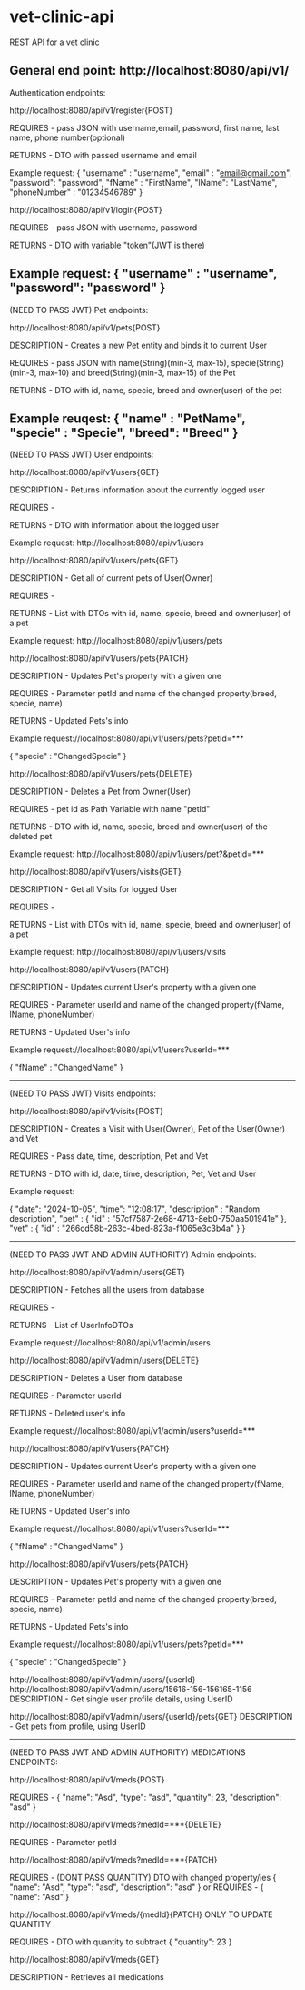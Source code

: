 # vet-clinic-api
REST API for a vet clinic


General end point:
http://localhost:8080/api/v1/
-----------------------------------------------------------------------
Authentication endpoints:

http://localhost:8080/api/v1/register{POST}

REQUIRES - pass JSON with username,email, password, first name, last name, phone number(optional)

RETURNS - DTO with passed username and email

Example request:
{
    "username" : "username",
    "email" : "email@gmail.com",
    "password": "password",
    "fName" : "FirstName",
    "lName": "LastName",
    "phoneNumber" : "01234546789"
}




http://localhost:8080/api/v1/login{POST}

REQUIRES - pass JSON with username, password

RETURNS - DTO with variable "token"(JWT is there)

Example request:
{
    "username" : "username",
    "password": "password"
}
------------------------------------------------------------------------
(NEED TO PASS JWT)
Pet endpoints:

http://localhost:8080/api/v1/pets{POST}

DESCRIPTION - Creates a new Pet entity and binds it to current User

REQUIRES - pass JSON with name(String)(min-3, max-15), specie(String)(min-3, max-10) 
and breed(String)(min-3, max-15) of the Pet

RETURNS - DTO with id, name, specie, breed and owner(user) of the pet

Example reuqest:
{
    "name" : "PetName",
    "specie" : "Specie",
    "breed": "Breed"
}
--------------------------------------------------------------------------
(NEED TO PASS JWT)
User endpoints:

http://localhost:8080/api/v1/users{GET}

DESCRIPTION - Returns information about the currently logged user

REQUIRES -

RETURNS - DTO with information about the logged user

Example request: http://localhost:8080/api/v1/users



http://localhost:8080/api/v1/users/pets{GET}

DESCRIPTION - Get all of current pets of User(Owner)

REQUIRES - 

RETURNS - List with DTOs with id, name, specie, breed and owner(user) of a pet

Example request: http://localhost:8080/api/v1/users/pets




http://localhost:8080/api/v1/users/pets{PATCH}

DESCRIPTION - Updates Pet's property with a given one

REQUIRES - Parameter petId and name of the changed property(breed, specie, name)

RETURNS - Updated Pets's info

Example request://localhost:8080/api/v1/users/pets?petId=***

{
	"specie" : "ChangedSpecie"
}





http://localhost:8080/api/v1/users/pets{DELETE}

DESCRIPTION - Deletes a Pet from Owner(User)

REQUIRES - pet id as Path Variable with name "petId"

RETURNS - DTO with id, name, specie, breed and owner(user) of the deleted pet

Example request: http://localhost:8080/api/v1/users/pet?&petId=***





http://localhost:8080/api/v1/users/visits{GET}

DESCRIPTION - Get all Visits for logged User

REQUIRES - 

RETURNS - List with DTOs with id, name, specie, breed and owner(user) of a pet

Example request: http://localhost:8080/api/v1/users/visits




http://localhost:8080/api/v1/users{PATCH}

DESCRIPTION - Updates current User's property with a given one

REQUIRES - Parameter userId and name of the changed property(fName, lName, phoneNumber)

RETURNS - Updated User's info

Example request://localhost:8080/api/v1/users?userId=***

{
	"fName" : "ChangedName"
}




--------------------------------------------------------------------------
(NEED TO PASS JWT)
Visits endpoints:

http://localhost:8080/api/v1/visits{POST}

DESCRIPTION - Creates a Visit with User(Owner), Pet of the User(Owner) and Vet

REQUIRES - Pass date, time, description, Pet and Vet

RETURNS - DTO with id, date, time, description, Pet, Vet and User

Example request:

{
    "date": "2024-10-05",
    "time": "12:08:17",
    "description" : "Random description",
    "pet" : {
        "id" : "57cf7587-2e68-4713-8eb0-750aa501941e"
    },
    "vet" : {
        "id" : "266cd58b-263c-4bed-823a-f1065e3c3b4a"
    }
}



--------------------------------------------------------------------------
(NEED TO PASS JWT AND ADMIN AUTHORITY)
Admin endpoints:

http://localhost:8080/api/v1/admin/users{GET}

DESCRIPTION - Fetches all the users from database

REQUIRES - 

RETURNS - List of UserInfoDTOs

Example request://localhost:8080/api/v1/admin/users



http://localhost:8080/api/v1/admin/users{DELETE}

DESCRIPTION - Deletes a User from database

REQUIRES - Parameter userId

RETURNS - Deleted user's info

Example request://localhost:8080/api/v1/admin/users?userId=***



http://localhost:8080/api/v1/users{PATCH}

DESCRIPTION - Updates current User's property with a given one

REQUIRES - Parameter userId and name of the changed property(fName, lName, phoneNumber)

RETURNS - Updated User's info

Example request://localhost:8080/api/v1/users?userId=***

{
	"fName" : "ChangedName"
}




http://localhost:8080/api/v1/users/pets{PATCH}

DESCRIPTION - Updates Pet's property with a given one

REQUIRES - Parameter petId and name of the changed property(breed, specie, name)

RETURNS - Updated Pets's info

Example request://localhost:8080/api/v1/users/pets?petId=***

{
	"specie" : "ChangedSpecie"
}



http://localhost:8080/api/v1/admin/users/{userId}
http://localhost:8080/api/v1/admin/users/15616-156-156165-1156 
DESCRIPTION - Get single user profile details, using UserID



http://localhost:8080/api/v1/admin/users/{userId}/pets{GET}
DESCRIPTION - Get pets from profile, using UserID



--------------------------------------------------------------------------
(NEED TO PASS JWT AND ADMIN AUTHORITY)
MEDICATIONS ENDPOINTS:

http://localhost:8080/api/v1/meds{POST}

REQUIRES - 
{
        "name": "Asd",
        "type": "asd",
        "quantity": 23,
        "description": "asd"
}


http://localhost:8080/api/v1/meds?medId=***{DELETE}

REQUIRES - Parameter petId




http://localhost:8080/api/v1/meds?medId=***{PATCH}

REQUIRES - (DONT PASS QUANTITY) DTO with changed property/ies 
{
        "name": "Asd",
        "type": "asd",
        "description": "asd"
} or
REQUIRES - 
{
        "name": "Asd"
}


http://localhost:8080/api/v1/meds/{medId}{PATCH}
ONLY TO UPDATE QUANTITY

REQUIRES - DTO with quantity to subtract
{
        "quantity": 23
}




http://localhost:8080/api/v1/meds{GET}

DESCRIPTION - Retrieves all medications

